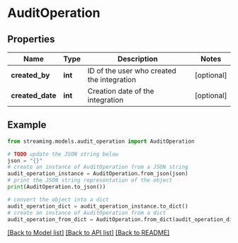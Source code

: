 # AuditOperation


## Properties

Name | Type | Description | Notes
------------ | ------------- | ------------- | -------------
**created_by** | **int** | ID of the user who created the integration | [optional] 
**created_date** | **int** | Creation date of the integration | [optional] 

## Example

```python
from streaming.models.audit_operation import AuditOperation

# TODO update the JSON string below
json = "{}"
# create an instance of AuditOperation from a JSON string
audit_operation_instance = AuditOperation.from_json(json)
# print the JSON string representation of the object
print(AuditOperation.to_json())

# convert the object into a dict
audit_operation_dict = audit_operation_instance.to_dict()
# create an instance of AuditOperation from a dict
audit_operation_from_dict = AuditOperation.from_dict(audit_operation_dict)
```
[[Back to Model list]](../README.md#documentation-for-models) [[Back to API list]](../README.md#documentation-for-api-endpoints) [[Back to README]](../README.md)


